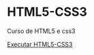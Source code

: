 # HTML5-CSS3
 Curso de HTML5 e css3

<a href="https://hugomutti.github.io/HTML5-CSS3/">Executar HTML5-CSS3<a>